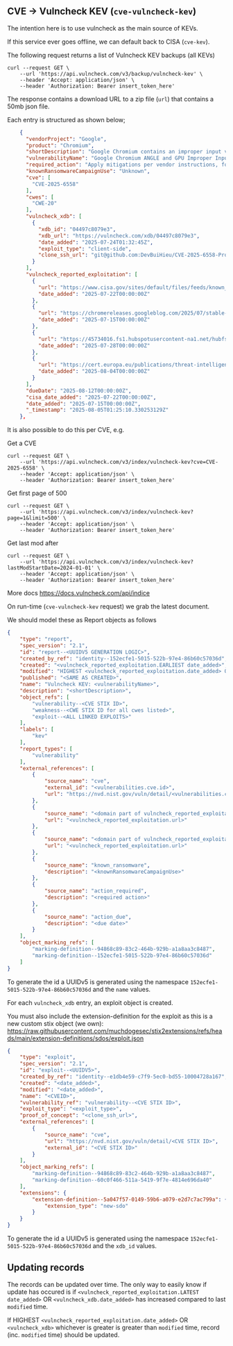 ## CVE -> Vulncheck KEV (`cve-vulncheck-kev`)

The intention here is to use vulncheck as the main source of KEVs.

If this service ever goes offline, we can default back to CISA (`cve-kev`).

The following request returns a list of Vulncheck KEV backups (all KEVs)

```shell
curl --request GET \
    --url 'https://api.vulncheck.com/v3/backup/vulncheck-kev' \
    --header 'Accept: application/json' \
    --header 'Authorization: Bearer insert_token_here'
```

The response contains a download URL to a zip file (`url`) that contains a 50mb json file.

Each entry is structured as shown below;

```json
    {
      "vendorProject": "Google",
      "product": "Chromium",
      "shortDescription": "Google Chromium contains an improper input validation vulnerability in ANGLE and GPU. This vulnerability could allow a remote attacker to potentially perform a sandbox escape via a crafted HTML page. This vulnerability could affect multiple web browsers that utilize Chromium, including, but not limited to, Google Chrome, Microsoft Edge, and Opera.",
      "vulnerabilityName": "Google Chromium ANGLE and GPU Improper Input Validation Vulnerability",
      "required_action": "Apply mitigations per vendor instructions, follow applicable BOD 22-01 guidance for cloud services, or discontinue use of the product if mitigations are unavailable.",
      "knownRansomwareCampaignUse": "Unknown",
      "cve": [
        "CVE-2025-6558"
      ],
      "cwes": [
        "CWE-20"
      ],
      "vulncheck_xdb": [
        {
          "xdb_id": "04497c8079e3",
          "xdb_url": "https://vulncheck.com/xdb/04497c8079e3",
          "date_added": "2025-07-24T01:32:45Z",
          "exploit_type": "client-side",
          "clone_ssh_url": "git@github.com:DevBuiHieu/CVE-2025-6558-Proof-Of-Concept.git"
        }
      ],
      "vulncheck_reported_exploitation": [
        {
          "url": "https://www.cisa.gov/sites/default/files/feeds/known_exploited_vulnerabilities.json",
          "date_added": "2025-07-22T00:00:00Z"
        },
        {
          "url": "https://chromereleases.googleblog.com/2025/07/stable-channel-update-for-desktop_15.html",
          "date_added": "2025-07-15T00:00:00Z"
        },
        {
          "url": "https://45734016.fs1.hubspotusercontent-na1.net/hubfs/45734016/Global%20Threat%20Report%2c%202025.pdf",
          "date_added": "2025-07-28T00:00:00Z"
        },
        {
          "url": "https://cert.europa.eu/publications/threat-intelligence/cb25-08/",
          "date_added": "2025-08-04T00:00:00Z"
        }
      ],
      "dueDate": "2025-08-12T00:00:00Z",
      "cisa_date_added": "2025-07-22T00:00:00Z",
      "date_added": "2025-07-15T00:00:00Z",
      "_timestamp": "2025-08-05T01:25:10.330253129Z"
    },
```

It is also possible to do this per CVE, e.g.

Get a CVE

```shell
curl --request GET \
    --url 'https://api.vulncheck.com/v3/index/vulncheck-kev?cve=CVE-2025-6558' \
    --header 'Accept: application/json' \
    --header 'Authorization: Bearer insert_token_here'
```

Get first page of 500

```shell
curl --request GET \
    --url 'https://api.vulncheck.com/v3/index/vulncheck-kev?page=1&limit=500' \
    --header 'Accept: application/json' \
    --header 'Authorization: Bearer insert_token_here'
```

Get last mod after

```shell
curl --request GET \
    --url 'https://api.vulncheck.com/v3/index/vulncheck-kev?lastModStartDate=2024-01-01' \
    --header 'Accept: application/json' \
    --header 'Authorization: Bearer insert_token_here'
```

More docs https://docs.vulncheck.com/api/indice

On run-time (`cve-vulncheck-kev` request) we grab the latest document. 

We should model these as Report objects as follows

```json
{
    "type": "report",
    "spec_version": "2.1",
    "id": "report--<UUIDV5 GENERATION LOGIC>",
    "created_by_ref": "identity--152ecfe1-5015-522b-97e4-86b60c57036d",
    "created": "<vulncheck_reported_exploitation.EARLIEST date_added>",
    "modified": "HIGHEST <vulncheck_reported_exploitation.date_added> OR <vulncheck_xdb> whichever is greater",
    "published": "<SAME AS CREATED>",
    "name": "Vulncheck KEV: <vulnerabilityName>",
    "description": "<shortDescription>",
    "object_refs": [
        "vulnerability--<CVE STIX ID>",
        "weakness--<CWE STIX ID for all cwes listed>",
        "exploit--<ALL LINKED EXPLOITS>"
    ],
    "labels": [
        "kev"
    ],
    "report_types": [
    	"vulnerability"
    ],
    "external_references": [
        {
            "source_name": "cve",
            "external_id": "<vulnerabilities.cve.id>",
            "url": "https://nvd.nist.gov/vuln/detail/<vulnerabilities.cve.id>"
        },
        {
            "source_name": "<domain part of vulncheck_reported_exploitation.url>",
            "url": "<vulncheck_reported_exploitation.url>"
        },
        {
            "source_name": "<domain part of vulncheck_reported_exploitation.url>",
            "url": "<vulncheck_reported_exploitation.url>"
        },
        {
            "source_name": "known_ransomware",
            "description": "<knownRansomwareCampaignUse>"
        },
        {
            "source_name": "action_required",
            "description": "<required action>"
        },
        {
            "source_name": "action_due",
            "description": "<due date>"
        }
    ],
    "object_marking_refs": [
        "marking-definition--94868c89-83c2-464b-929b-a1a8aa3c8487",
        "marking-definition--152ecfe1-5015-522b-97e4-86b60c57036d"
    ]
}
```

To generate the id a UUIDv5 is generated using the namespace `152ecfe1-5015-522b-97e4-86b60c57036d` and the `name` values.

For each `vulncheck_xdb` entry, an exploit object is created.

You must also include the extension-definition for the exploit as this is a new custom stix object (we own): https://raw.githubusercontent.com/muchdogesec/stix2extensions/refs/heads/main/extension-definitions/sdos/exploit.json

```json
{
    "type": "exploit",
    "spec_version": "2.1",
    "id": "exploit--<UUIDV5>",
    "created_by_ref": "identity--e1db4e59-c7f9-5ec0-bd55-10004728a167",
    "created": "<date_added>",
    "modified": "<date_added>",
    "name": "<CVEID>",
    "vulnerability_ref": "vulnerability--<CVE STIX ID>",
    "exploit_type": "<exploit_type>",
    "proof_of_concept": "<clone_ssh_url>",
    "external_references": [
        {
            "source_name": "cve",
            "url": "https://nvd.nist.gov/vuln/detail/<CVE STIX ID>",
            "external_id": "<CVE STIX ID>"
        }
    ],
    "object_marking_refs": [
        "marking-definition--94868c89-83c2-464b-929b-a1a8aa3c8487",
        "marking-definition--60c0f466-511a-5419-9f7e-4814e696da40"
    ],
    "extensions": {
        "extension-definition--5a047f57-0149-59b6-a079-e2d7c7ac799a": {
            "extension_type": "new-sdo"
        }
    }
}
```

To generate the id a UUIDv5 is generated using the namespace `152ecfe1-5015-522b-97e4-86b60c57036d` and the `xdb_id` values.

## Updating records

The records can be updated over time. The only way to easily know if update has occured is if `<vulncheck_reported_exploitation.LATEST date_added>` OR `<vulncheck_xdb.date_added>` has increased compared to last `modified` time.

If HIGHEST `<vulncheck_reported_exploitation.date_added>` OR `<vulncheck_xdb>` whichever is greater is greater than `modified` time, record (inc. `modified` time) should be updated.